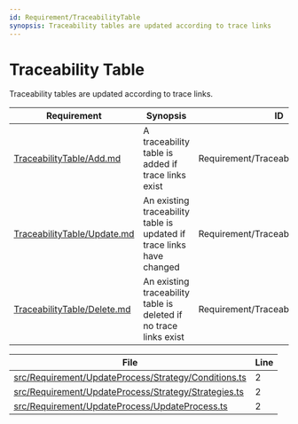 ```yaml
---
id: Requirement/TraceabilityTable
synopsis: Traceability tables are updated according to trace links
---
```


# Traceability Table

Traceability tables are updated according to trace links.

<div class="tracey-requirement">

| Requirement                                                | Synopsis                                                              | ID                                   |
| ---------------------------------------------------------- | --------------------------------------------------------------------- | ------------------------------------ |
| [TraceabilityTable/Add.md](TraceabilityTable/Add.md)       | A traceability table is added if trace links exist                    | Requirement/TraceabilityTable/Add    |
| [TraceabilityTable/Update.md](TraceabilityTable/Update.md) | An existing traceability table is updated if trace links have changed | Requirement/TraceabilityTable/Update |
| [TraceabilityTable/Delete.md](TraceabilityTable/Delete.md) | An existing traceability table is deleted if no trace links exist     | Requirement/TraceabilityTable/Delete |

</div>

<div class="tracey">

| File                                                                                                                  | Line |
| --------------------------------------------------------------------------------------------------------------------- | ---- |
| [src/Requirement/UpdateProcess/Strategy/Conditions.ts](../../src/Requirement/UpdateProcess/Strategy/Conditions.ts#L2) | 2    |
| [src/Requirement/UpdateProcess/Strategy/Strategies.ts](../../src/Requirement/UpdateProcess/Strategy/Strategies.ts#L2) | 2    |
| [src/Requirement/UpdateProcess/UpdateProcess.ts](../../src/Requirement/UpdateProcess/UpdateProcess.ts#L2)             | 2    |

</div>

